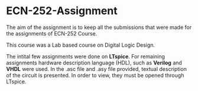 # ECN-252-Assignment
The aim of the assignment is to keep all the submissions that were made for the assignments of ECN-252 Course.
 
This course was a Lab based course on Digital Logic Design.

The intital few assignments were done on **LTspice**. For remaining assignments hardware description language (HDL), such as **Verilog** and **VHDL** were used.
In the .asc file and .asy file provided, textual description of the circuit is presented. In order to view, they must be opened through LTspice.
